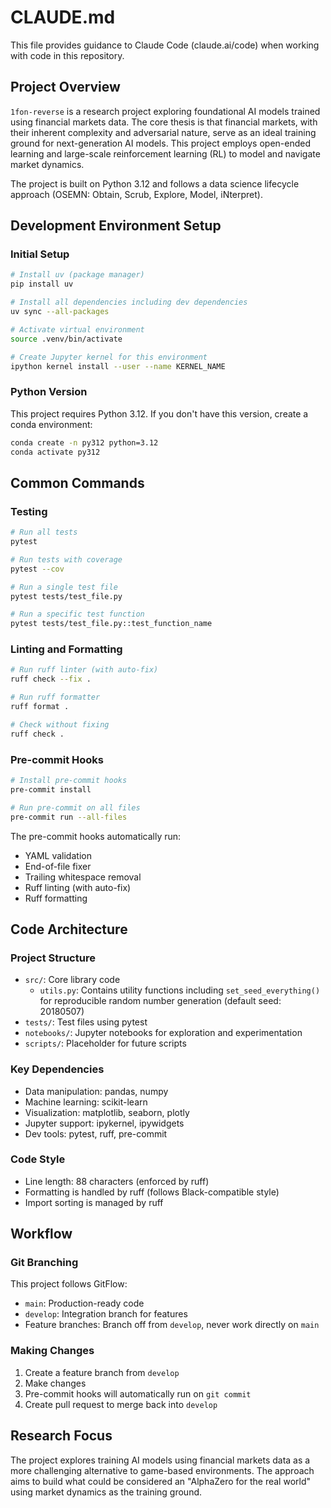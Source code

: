 # CLAUDE.md

This file provides guidance to Claude Code (claude.ai/code) when working with code in this repository.

## Project Overview

`1fon-reverse` is a research project exploring foundational AI models trained using financial markets data. The core thesis is that financial markets, with their inherent complexity and adversarial nature, serve as an ideal training ground for next-generation AI models. This project employs open-ended learning and large-scale reinforcement learning (RL) to model and navigate market dynamics.

The project is built on Python 3.12 and follows a data science lifecycle approach (OSEMN: Obtain, Scrub, Explore, Model, iNterpret).

## Development Environment Setup

### Initial Setup
```sh
# Install uv (package manager)
pip install uv

# Install all dependencies including dev dependencies
uv sync --all-packages

# Activate virtual environment
source .venv/bin/activate

# Create Jupyter kernel for this environment
ipython kernel install --user --name KERNEL_NAME
```

### Python Version
This project requires Python 3.12. If you don't have this version, create a conda environment:
```sh
conda create -n py312 python=3.12
conda activate py312
```

## Common Commands

### Testing
```sh
# Run all tests
pytest

# Run tests with coverage
pytest --cov

# Run a single test file
pytest tests/test_file.py

# Run a specific test function
pytest tests/test_file.py::test_function_name
```

### Linting and Formatting
```sh
# Run ruff linter (with auto-fix)
ruff check --fix .

# Run ruff formatter
ruff format .

# Check without fixing
ruff check .
```

### Pre-commit Hooks
```sh
# Install pre-commit hooks
pre-commit install

# Run pre-commit on all files
pre-commit run --all-files
```

The pre-commit hooks automatically run:
- YAML validation
- End-of-file fixer
- Trailing whitespace removal
- Ruff linting (with auto-fix)
- Ruff formatting

## Code Architecture

### Project Structure
- `src/`: Core library code
  - `utils.py`: Contains utility functions including `set_seed_everything()` for reproducible random number generation (default seed: 20180507)
- `tests/`: Test files using pytest
- `notebooks/`: Jupyter notebooks for exploration and experimentation
- `scripts/`: Placeholder for future scripts

### Key Dependencies
- Data manipulation: pandas, numpy
- Machine learning: scikit-learn
- Visualization: matplotlib, seaborn, plotly
- Jupyter support: ipykernel, ipywidgets
- Dev tools: pytest, ruff, pre-commit

### Code Style
- Line length: 88 characters (enforced by ruff)
- Formatting is handled by ruff (follows Black-compatible style)
- Import sorting is managed by ruff

## Workflow

### Git Branching
This project follows GitFlow:
- `main`: Production-ready code
- `develop`: Integration branch for features
- Feature branches: Branch off from `develop`, never work directly on `main`

### Making Changes
1. Create a feature branch from `develop`
2. Make changes
3. Pre-commit hooks will automatically run on `git commit`
4. Create pull request to merge back into `develop`

## Research Focus

The project explores training AI models using financial markets data as a more challenging alternative to game-based environments. The approach aims to build what could be considered an "AlphaZero for the real world" using market dynamics as the training ground.
